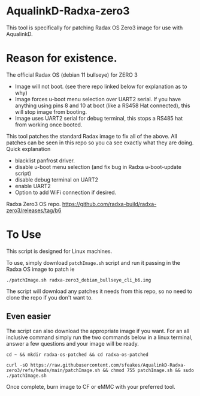 # AqualinkD-Radxa-zero3

This tool is specifically for patching Radax OS Zero3 image for use with AqualinkD.

# Reason for existence.

The official Radax OS (debian 11 bullseye) for ZERO 3 
- Image will not boot. (see there repo linked below for explanation as to why)
- Image forces u-boot menu selection over UART2 serial. If you have anything using pins 8 and 10 at boot (like a RS458 Hat connected), this will stop image from booting.
- Image uses UART2 serial for debug terminal, this stops a RS485 hat from working once booted.

This tool patches the standard Radax image to fix all of the above.  All patches can be seen in this repo so you ca see exactly what they are doing.  Quick explanation
- blacklist panfrost driver.
- disable u-boot menu selection (and fix bug in Radxa u-boot-update script)
- disable debug terminal on UART2
- enable UART2 
- Option to add WiFi connection if desired.

Radxa Zero3 OS repo.
https://github.com/radxa-build/radxa-zero3/releases/tag/b6

#
# To Use
This script is designed for Linux machines.

To use, simply download `patchImage.sh` script and run it passing in the Radxa OS image to patch ie
```
./patchImage.sh radxa-zero3_debian_bullseye_cli_b6.img
```
The script will download any patches it needs from this repo, so no need to clone the repo if you don't want to.

## Even easier
The script can also download the appropriate image if you want. For an all inclusive command simply run the two commands below in a linux terminal, answer a few questions and your image will be ready.

```
cd ~ && mkdir radxa-os-patched && cd radxa-os-patched
```
```
curl -sO https://raw.githubusercontent.com/sfeakes/AqualinkD-Radxa-zero3/refs/heads/main/patchImage.sh && chmod 755 patchImage.sh && sudo ./patchImage.sh
```

Once complete, burn image to CF or eMMC with your preferred tool.